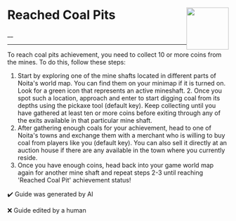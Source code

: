 # Reached Coal Pits <img style="float: right;" src="https://cdn.cloudflare.steamstatic.com/steamcommunity/public/images/apps/881100/758f9b900906a4dd07fc120aba01daf5e3851045.jpg" width="96" height="96">

__

---

To reach coal pits achievement, you need to collect 10 or more coins from the mines. To do this, follow these steps:
  1. Start by exploring one of the mine shafts located in different parts of Noita's world map. You can find them on your minimap if it is turned on. Look for a green icon that represents an active mineshaft. 2. Once you spot such a location, approach and enter to start digging coal from its depths using the pickaxe tool (default key). Keep collecting until you have gathered at least ten or more coins before exiting through any of the exits available in that particular mine shaft.
  3. After gathering enough coals for your achievement, head to one of Noita's towns and exchange them with a merchant who is willing to buy coal from players like you (default key). You can also sell it directly at an auction house if there are any available in the town where you currently reside.
  4. Once you have enough coins, head back into your game world map again for another mine shaft and repeat steps 2-3 until reaching 'Reached Coal Pit' achievement status!


:heavy_check_mark: Guide was generated by AI

:x: Guide edited by a human